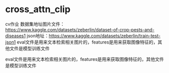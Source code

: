# cross_attn_clip
cv作业
数据集地址图片文件：https://www.kaggle.com/datasets/zeberlin/dataset-of-crop-pests-and-diseases1
json地址：https://www.kaggle.com/datasets/zeberlin/train-test-json1
eval文件是用来文本检索相关图片的，features是用来获取图像特征的，其他文件是模型训练文件

eval文件是用来文本检索相关图片的，features是用来获取图像特征的，其他文件是模型训练文件
